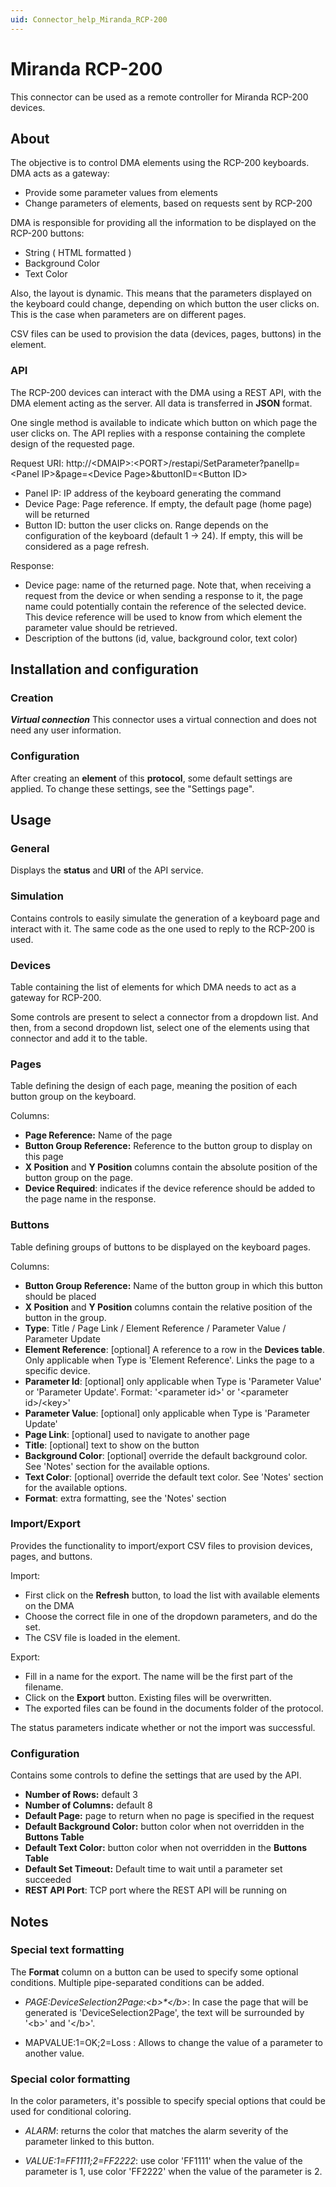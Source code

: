 ```yaml
---
uid: Connector_help_Miranda_RCP-200
---
```


# Miranda RCP-200

This connector can be used as a remote controller for Miranda RCP-200 devices.

## About

The objective is to control DMA elements using the RCP-200 keyboards. DMA acts as a gateway:

- Provide some parameter values from elements
- Change parameters of elements, based on requests sent by RCP-200

DMA is responsible for providing all the information to be displayed on the RCP-200 buttons:

- String ( HTML formatted )
- Background Color
- Text Color

Also, the layout is dynamic. This means that the parameters displayed on the keyboard could change, depending on which button the user clicks on. This is the case when parameters are on different pages.

CSV files can be used to provision the data (devices, pages, buttons) in the element.

### API

The RCP-200 devices can interact with the DMA using a REST API, with the DMA element acting as the server. All data is transferred in **JSON** format.

One single method is available to indicate which button on which page the user clicks on. The API replies with a response containing the complete design of the requested page.

Request URI: http://\<DMAIP\>:\<PORT\>/restapi/SetParameter?panelIp=\<Panel IP\>&page=\<Device Page\>&buttonID=\<Button ID\>

- Panel IP: IP address of the keyboard generating the command
- Device Page: Page reference. If empty, the default page (home page) will be returned
- Button ID: button the user clicks on. Range depends on the configuration of the keyboard (default 1 -\> 24). If empty, this will be considered as a page refresh.

Response:

- Device page: name of the returned page. Note that, when receiving a request from the device or when sending a response to it, the page name could potentially contain the reference of the selected device. This device reference will be used to know from which element the parameter value should be retrieved.
- Description of the buttons (id, value, background color, text color)

## Installation and configuration

### Creation

***Virtual connection***
This connector uses a virtual connection and does not need any user information.

### Configuration

After creating an **element** of this **protocol**, some default settings are applied. To change these settings, see the "Settings page".

## Usage

### General

Displays the **status** and **URI** of the API service.

### Simulation

Contains controls to easily simulate the generation of a keyboard page and interact with it. The same code as the one used to reply to the RCP-200 is used.

### Devices

Table containing the list of elements for which DMA needs to act as a gateway for RCP-200.

Some controls are present to select a connector from a dropdown list. And then, from a second dropdown list, select one of the elements using that connector and add it to the table.

### Pages

Table defining the design of each page, meaning the position of each button group on the keyboard.

Columns:

- **Page Reference:** Name of the page
- **Button Group Reference:** Reference to the button group to display on this page
- **X Position** and **Y Position** columns contain the absolute position of the button group on the page.
- **Device Required**: indicates if the device reference should be added to the page name in the response.

### Buttons

Table defining groups of buttons to be displayed on the keyboard pages.

Columns:

- **Button Group Reference:** Name of the button group in which this button should be placed
- **X Position** and **Y Position** columns contain the relative position of the button in the group.
- **Type**: Title / Page Link / Element Reference / Parameter Value / Parameter Update
- **Element Reference**: \[optional\] A reference to a row in the **Devices table**. Only applicable when Type is 'Element Reference'. Links the page to a specific device.
- **Parameter Id**: \[optional\] only applicable when Type is 'Parameter Value' or 'Parameter Update'. Format: '\<parameter id\>' or '\<parameter id\>/\<key\>'
- **Parameter Value**: \[optional\] only applicable when Type is 'Parameter Update'
- **Page Link**: \[optional\] used to navigate to another page
- **Title**: \[optional\] text to show on the button
- **Background Color**: \[optional\] override the default background color. See 'Notes' section for the available options.
- **Text Color**: \[optional\] override the default text color. See 'Notes' section for the available options.
- **Format**: extra formatting, see the 'Notes' section

### Import/Export

Provides the functionality to import/export CSV files to provision devices, pages, and buttons.

Import:

- First click on the **Refresh** button, to load the list with available elements on the DMA
- Choose the correct file in one of the dropdown parameters, and do the set.
- The CSV file is loaded in the element.

Export:

- Fill in a name for the export. The name will be the first part of the filename.
- Click on the **Export** button. Existing files will be overwritten.
- The exported files can be found in the documents folder of the protocol.

The status parameters indicate whether or not the import was successful.

### Configuration

Contains some controls to define the settings that are used by the API.

- **Number of Rows:** default 3
- **Number of Columns:** default 8
- **Default Page:** page to return when no page is specified in the request
- **Default Background Color:** button color when not overridden in the **Buttons Table**
- **Default Text Color:** button color when not overridden in the **Buttons Table**
- **Default Set Timeout:** Default time to wait until a parameter set succeeded
- **REST API Port**: TCP port where the REST API will be running on

## Notes

### Special text formatting

The **Format** column on a button can be used to specify some optional conditions. Multiple pipe-separated conditions can be added.

- *PAGE:DeviceSelection2Page:\<b\>\*\</b\>*: In case the page that will be generated is 'DeviceSelection2Page', the text will be surrounded by '\<b\>' and '\</b\>'.

- MAPVALUE:1=OK;2=Loss : Allows to change the value of a parameter to another value.

### Special color formatting

In the color parameters, it's possible to specify special options that could be used for conditional coloring.

- *ALARM*: returns the color that matches the alarm severity of the parameter linked to this button.

- *VALUE:1=FF1111;2=FF2222*: use color 'FF1111' when the value of the parameter is 1, use color 'FF2222' when the value of the parameter is 2.
